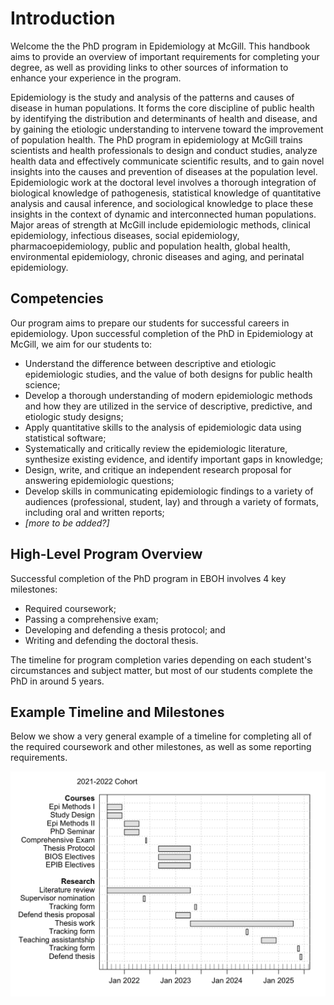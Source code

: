 
# Introduction

Welcome the the PhD program in Epidemiology at McGill. This handbook aims to provide an overview of important requirements for completing your degree, as well as providing links to other sources of information to enhance your experience in the program.

Epidemiology is the study and analysis of the patterns and causes of disease in human populations. It forms the core discipline of public health by identifying the distribution and determinants of health and disease, and by gaining the etiologic understanding to intervene toward the improvement of population health. The PhD program in epidemiology at McGill trains scientists and health professionals to design and conduct studies, analyze health data and effectively communicate scientific results, and to gain novel insights into the causes and prevention of diseases at the population level. Epidemiologic work at the doctoral level involves a thorough integration of biological knowledge of pathogenesis, statistical knowledge of quantitative analysis and causal inference, and sociological knowledge to place these insights in the context of dynamic and interconnected human populations. Major areas of strength at McGill include epidemiologic methods, clinical epidemiology, infectious diseases, social epidemiology, pharmacoepidemiology, public and population health, global health, environmental epidemiology, chronic diseases and aging, and perinatal epidemiology.

## Competencies
Our program aims to prepare our students for successful careers in epidemiology. Upon successful completion of the PhD in Epidemiology at McGill, we aim for our students to: 

- Understand the difference between descriptive and etiologic epidemiologic studies, and the value of both designs for public health science;
- Develop a thorough understanding of modern epidemiologic methods and how they are utilized in the service of descriptive, predictive, and etiologic study designs;
- Apply quantitative skills to the analysis of epidemiologic data using statistical software;
- Systematically and critically review the epidemiologic literature, synthesize existing evidence, and identify important gaps in knowledge;
- Design, write, and critique an independent research proposal for answering epidemiologic questions;
- Develop skills in communicating epidemiologic findings to a variety of audiences (professional, student, lay) and through a variety of formats, including oral and written reports;
- *[more to be added?]*

## High-Level Program Overview
Successful completion of the PhD program in EBOH involves 4 key milestones:  
- Required coursework;  
- Passing a comprehensive exam;  
- Developing and defending a thesis protocol; and  
- Writing and defending the doctoral thesis.  

The timeline for program completion varies depending on each student's circumstances and subject matter, but most of our students complete the PhD in around 5 years. 

## Example Timeline and Milestones
Below we show a very general example of a timeline for completing all of the required coursework and other milestones, as well as some reporting requirements. 

<img src="01-Introduction_files/figure-html/plan-1.png" width="672" />
